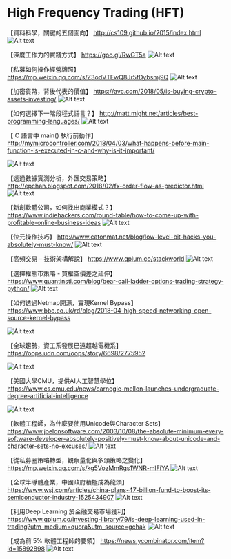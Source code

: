 # High Frequency Trading (HFT)

【資料科學，關鍵的五個面向】
http://cs109.github.io/2015/index.html
![Alt text](https://imageshack.com/a/img923/3350/NLt3nV.png)

【深度工作力的實踐方式】
https://goo.gl/RwGT5a
![Alt text](https://imageshack.com/a/img924/645/ePVXht.png)

【私募如何操作經營牌照】
https://mp.weixin.qq.com/s/Z3odVTEwQ8Jr5fDybsmj9Q
![Alt text](https://imageshack.com/a/img923/68/IbB5PG.jpg)

【加密貨幣，背後代表的價值】
https://avc.com/2018/05/is-buying-crypto-assets-investing/
![Alt text](https://imageshack.com/a/img922/1300/RNXQqJ.jpg)

【如何選擇下一階段程式語言？】
http://matt.might.net/articles/best-programming-languages/
![Alt text](https://imageshack.com/a/img921/2219/uYoSTe.jpg)

【 C 語言中 main() 執行前動作】
http://mymicrocontroller.com/2018/04/03/what-happens-before-main-function-is-executed-in-c-and-why-is-it-important/

![Alt text](https://imageshack.com/a/img921/549/MWss33.jpg)

【透過數據實測分析，外匯交易策略】
http://epchan.blogspot.com/2018/02/fx-order-flow-as-predictor.html
![Alt text](https://imageshack.com/a/img922/4771/XOvCKh.png)

【新創軟體公司，如何找出商業模式？】
https://www.indiehackers.com/round-table/how-to-come-up-with-profitable-online-business-ideas
![Alt text](https://imageshack.com/a/img923/252/KQMtmd.jpg)

【位元操作技巧】
http://www.catonmat.net/blog/low-level-bit-hacks-you-absolutely-must-know/
![Alt text](https://imageshack.com/a/img923/4553/pmwM6X.jpg)

【高頻交易 – 技術架構解說】
https://www.qplum.co/stackworld
![Alt text](https://imageshack.com/a/img922/8607/t3LcAA.jpg)

【選擇權熊市策略 - 買權空價差之延伸】
https://www.quantinsti.com/blog/bear-call-ladder-options-trading-strategy-python/
![Alt text](https://imageshack.com/a/img924/9674/myNVU7.jpg)

【如何透過Netmap開源，實現Kernel Bypass】
https://www.bbc.co.uk/rd/blog/2018-04-high-speed-networking-open-source-kernel-bypass

![Alt text](https://imageshack.com/a/img923/253/Ch3HCI.jpg)

【全球趨勢，資工系發展已遠超越電機系】
https://oops.udn.com/oops/story/6698/2775952

![Alt text](https://imageshack.com/a/img924/7024/3ikkxB.jpg)

【美國大學CMU，提供AI人工智慧學位】
https://www.cs.cmu.edu/news/carnegie-mellon-launches-undergraduate-degree-artificial-intelligence

![Alt text](https://imageshack.com/a/img921/4200/GBGgcx.jpg)

【軟體工程師，為什麼要使用Unicode與Character Sets】
https://www.joelonsoftware.com/2003/10/08/the-absolute-minimum-every-software-developer-absolutely-positively-must-know-about-unicode-and-character-sets-no-excuses/
![Alt text](https://imageshack.com/a/img921/2689/t4YK5x.jpg)

【從私募圈策略轉型，觀察量化與多頭策略之變化】
https://mp.weixin.qq.com/s/kg5VozMmRgs1WNR-mlFiYA
![Alt text](https://imageshack.com/a/img922/3351/fJMtZa.jpg)

【全球半導體產業，中國政府積極成為龍頭】
https://www.wsj.com/articles/china-plans-47-billion-fund-to-boost-its-semiconductor-industry-1525434907
![Alt text](https://imageshack.com/a/img924/5830/1VVra2.jpg)

【利用Deep Learning 於金融交易市場獲利】
https://www.qplum.co/investing-library/79/is-deep-learning-used-in-trading?utm_medium=quora&utm_source=gchak
![Alt text](https://imagizer.imageshack.com/v2/xq90/922/dmLmFH.jpg)

【成為前 5% 軟體工程師的要領】
https://news.ycombinator.com/item?id=15892898
![Alt text](https://s3.amazonaws.com/GoRoost-Heroku/wp-content/uploads/2014/08/hacker-news.jpg)
